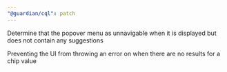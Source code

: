 ```yaml
---
"@guardian/cql": patch
---
```


Determine that the popover menu as unnavigable when it is displayed but does not contain any suggestions

Preventing the UI from throwing an error on when there are no results for a chip value
